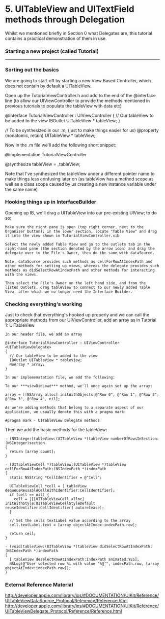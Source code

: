 # 5. UITableView and UITextField methods through Delegation

Whilst we mentioned briefly in Section 0 what Delegates are, this tutorial contains a practical demonstration of them in use.

### Starting a new project (called Tutorial)
------------------------------------------------

### Sorting out the basics

We are going to start off by starting a new View Based Controller, which does not contain by default a UITableView.

Open up the TutorialViewController.h and add to the end of the @interface line <UITableViewDelegate> (to allow our UIViewController to provide the methods mentioned in previous tutorials to populate the tableView with data etc)

  @interface TutorialViewController : UIViewController <UITableViewDelegate>
  {
    // Our tableView to be added to the view
    IBOutlet UITableView * tableView;
  }

  // To be synthesized in our .m, (just to make things easier for us)
  @property (nonatomic, retain) UITableView * tableView;

Now in the .m file we'll add the following short snippet:

  @implementation TutorialViewController

  @synthesize tableView = _tableView;

Note that I've synthesized the tableView under a different pointer name to make things less confusing later on (as tableView has a method scope as well as a class scope caused by us creating a new instance variable under the same name)

### Hooking things up in InterfaceBuilder

Opening up IB, we'll drag a UITableView into our pre-existing UIView; to do so:

    Make sure the right pane is open (top right corner, next to the Organizer button); in the lower section, locate "Table View" and drag it into the view shown in TutorialViewController.xib

    Select the newly added Table View and go to the outlets tab in the right-hand pane (the section denoted by the arrow icon) and drag the delegate over to the File's Owner, then do the same with dataSource.

    Note: dataSource provides such methods as cellForRowAtIndexPath and other methods for setting up views, whereas the delegate provides such methods as didSelectRowAtIndexPath and other methods for interacting with the views.

    Then select the File's Owner on the left hand side, and from the listed Outlets, drag tableView to connect to our newly added Table View, after which we no longer need the Interface Builder.


### Checking everything's working

Just to check that everything's hooked up properly and we can call the appropriate methods from our UIViewController, add an array as in Tutorial 1: UITableView

    In our header file, we add an array

    @interface TutorialViewController : UIViewController <UITableViewDelegate>
    {
      // Our tableView to be added to the view
      IBOutlet UITableView * tableView;
      NSArray * array;
    }

    In our implemenatation file, we add the following:

    To our ***viewDidLoad*** method, we'll once again set up the array:

    array = [[NSArray alloc] initWithObjects:@"Row 0", @"Row 1", @"Row 2", @"Row 3", @"Row 4", nil];

    As we're adding methods that belong to a separate aspect of our application, we usually denote this with a pragma mark:

    #pragma mark - UITableView Delegate methods

  Then we add the basic methods for the tableView:

    - (NSInteger)tableView:(UITableView *)tableView numberOfRowsInSection:(NSInteger)section
    {
      return [array count];
    }

    - (UITableViewCell *)tableView:(UITableView *)tableView cellForRowAtIndexPath:(NSIndexPath *)indexPath
    {
      static NSString *CellIdentifier = @"Cell";

      UITableViewCell *cell = [_tableView dequeueReusableCellWithIdentifier:CellIdentifier];
      if (cell == nil) {
        cell = [[[UITableViewCell alloc] initWithStyle:UITableViewCellStyleDefault reuseIdentifier:CellIdentifier] autorelease];
      }

      // Set the cells textLabel value according to the array
      cell.textLabel.text = [array objectAtIndex:indexPath.row];

      return cell;
    }

    - (void)tableView:(UITableView *)tableView didSelectRowAtIndexPath:(NSIndexPath *)indexPath
    {
      [_tableView deselectRowAtIndexPath:indexPath animated:YES];
      NSLog(@"User selected row %i with value '%@'", indexPath.row, [array objectAtIndex:indexPath.row]);
    }


### External Reference Material

http://developer.apple.com/library/ios/#DOCUMENTATION/UIKit/Reference/UITableViewDataSource_Protocol/Reference/Reference.html
http://developer.apple.com/library/ios/#DOCUMENTATION/UIKit/Reference/UITableViewDelegate_Protocol/Reference/Reference.html
